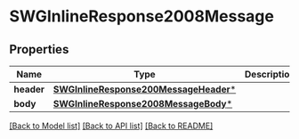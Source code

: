 # SWGInlineResponse2008Message

## Properties
Name | Type | Description | Notes
------------ | ------------- | ------------- | -------------
**header** | [**SWGInlineResponse200MessageHeader***](SWGInlineResponse200MessageHeader.md) |  | [optional] 
**body** | [**SWGInlineResponse2008MessageBody***](SWGInlineResponse2008MessageBody.md) |  | [optional] 

[[Back to Model list]](../README.md#documentation-for-models) [[Back to API list]](../README.md#documentation-for-api-endpoints) [[Back to README]](../README.md)


